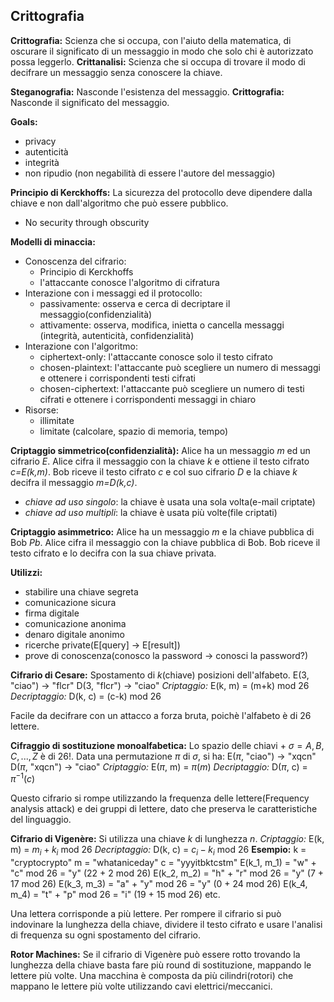 ## Crittografia
**Crittografia:** Scienza che si occupa, con l'aiuto della matematica, di oscurare il significato di un messaggio in modo che solo chi è autorizzato possa leggerlo.
**Crittanalisi:** Scienza che si occupa di trovare il modo di decifrare un messaggio senza conoscere la chiave.

**Steganografia:** Nasconde l'esistenza del messaggio.
**Crittografia:** Nasconde il significato del messaggio.

**Goals:**
- privacy
- autenticità
- integrità
- non ripudio (non negabilità di essere l'autore del messaggio)

**Principio di Kerckhoffs:**
La sicurezza del protocollo deve dipendere dalla chiave e non dall'algoritmo che può essere pubblico.
- No security through obscurity

**Modelli di minaccia:**
- Conoscenza del cifrario:
    - Principio di Kerckhoffs
    - l'attaccante conosce l'algoritmo di cifratura
- Interazione con i messaggi ed il protocollo:
    - passivamente: osserva e cerca di decriptare il messaggio(confidenzialità)
    - attivamente: osserva, modifica, inietta o cancella messaggi (integrità, autenticità, confidenzialità)
- Interazione con l'algoritmo:
    - ciphertext-only: l'attaccante conosce solo il testo cifrato
    - chosen-plaintext: l'attaccante può scegliere un numero di messaggi e ottenere i corrispondenti testi cifrati
    - chosen-ciphertext: l'attaccante può scegliere un numero di testi cifrati e ottenere i corrispondenti messaggi in chiaro
- Risorse:
    - illimitate
    - limitate (calcolare, spazio di memoria, tempo)

**Criptaggio simmetrico(confidenzialità):**
Alice ha un messaggio *m* ed un cifrario *E*. Alice cifra il messaggio con la chiave *k* e ottiene il testo cifrato *c=E(k,m)*. 
Bob riceve il testo cifrato *c* e col suo cifrario *D* e la chiave *k* decifra il messaggio *m=D(k,c)*.

- *chiave ad uso singolo*: la chiave è usata una sola volta(e-mail criptate)
- *chiave ad uso multipli*: la chiave è usata più volte(file criptati)

**Criptaggio asimmetrico:**
Alice ha un messaggio *m* e la chiave pubblica di Bob *Pb*. Alice cifra il messaggio con la chiave pubblica di Bob.
Bob riceve il testo cifrato e lo decifra con la sua chiave privata.

**Utilizzi:**
- stabilire una chiave segreta
- comunicazione sicura
- firma digitale
- comunicazione anonima
- denaro digitale anonimo
- ricerche private(E[query] -> E[result])
- prove di conoscenza(conosco la password -> conosci la password?)

**Cifrario di Cesare:**
Spostamento di *k*(chiave) posizioni dell'alfabeto.
E(3, "ciao") -> "flcr"
D(3, "flcr") -> "ciao"
*Criptaggio:* E(k, m) = (m+k) mod 26
*Decriptaggio:* D(k, c) = (c-k) mod 26

Facile da decifrare con un attacco a forza bruta, poichè l'alfabeto è di 26 lettere.

**Cifraggio di sostituzione monoalfabetica:**
Lo spazio delle chiavi + $\sigma = {A, B, C, ..., Z}$ è di $26!$.
Data una permutazione $\pi$ di $\sigma$, si ha:
E($\pi$, "ciao") -> "xqcn"
D($\pi$, "xqcn") -> "ciao"
*Criptaggio:* E($\pi$, m) = $\pi(m)$
*Decriptaggio:* D($\pi$, c) = $\pi^{-1}(c)$

Questo cifrario si rompe utilizzando la frequenza delle lettere(Frequency analysis attack) e dei gruppi di lettere, dato che preserva le caratteristiche del linguaggio.

**Cifrario di Vigenère:**
Si utilizza una chiave *k* di lunghezza *n*.
*Criptaggio:* E(k, m) = $m_i + k_i$ mod 26
*Decriptaggio:* D(k, c) = $c_i - k_i$ mod 26
**Esempio:**
k = "cryptocrypto"
m = "whataniceday"
c = "yyyitbktcstm"
E(k_1, m_1) = "w" + "c" mod 26 = "y" (22 + 2 mod 26)
E(k_2, m_2) = "h" + "r" mod 26 = "y" (7 + 17 mod 26)
E(k_3, m_3) = "a" + "y" mod 26 = "y" (0 + 24 mod 26)
E(k_4, m_4) = "t" + "p" mod 26 = "i" (19 + 15 mod 26)
etc.

Una lettera corrisponde a più lettere. Per rompere il cifrario si può indovinare la lunghezza della chiave, dividere il testo cifrato e usare l'analisi di frequenza su ogni spostamento del cifrario.

**Rotor Machines:**
Se il cifrario di Vigenère può essere rotto trovando la lunghezza della chiave basta fare più round di sostituzione, mappando le lettere più volte.
Una macchina è composta da più cilindri(rotori) che mappano le lettere più volte utilizzando cavi elettrici/meccanici.
